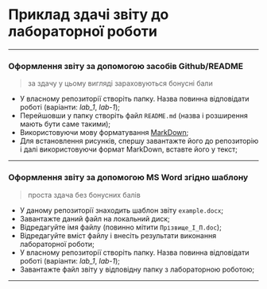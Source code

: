 # Приклад здачі звіту до лабораторної роботи
> 
---
### Оформлення звіту за допомогою засобів Github/README
> за здачу у цьому вигляді зараховуються бонусні бали
- У власному репозиторії створіть папку. Назва повинна відповідати роботі (варіанти: _lab_1_, _lab-1_);
- Перейшовши у папку створіть файл `README.md` (назва і розширення мають бути саме такими);
- Використовуючи мову форматування [MarkDown](https://github.com/adam-p/markdown-here/wiki/Markdown-Cheatsheet);
- Для встановлення рисунків, спершу завантажте його до репозиторію і далі використовуючи формат MarkDown, вставте його у текст;
---
### Оформлення звіту за допомогою MS Word згідно шаблону
> проста здача без бонусних балів
- У даному репозиторії знаходить шаблон звіту `example.docx`;
- Завантажте даний файл на локальний диск;
- Відредагуйте імя файлу (повинно мітити `Прізвище_І_П.doc`);
- Відредагуйте вміст файлу і внесіть результати виконання лабораторної роботи;
- У власному репозиторії створіть папку. Назва повинна відповідати роботі (варіанти: _lab_1_, _lab-1_);
- Завантажте файл звіту у відповідну папку з лабораторною роботою;
---
